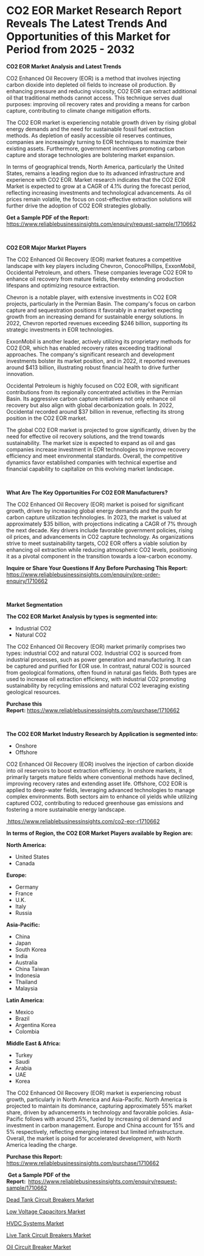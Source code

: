 <p><h1>CO2 EOR Market Research Report Reveals The Latest Trends And Opportunities of this Market for Period from 2025 - 2032</h1></p><p><strong>CO2 EOR Market Analysis and Latest Trends</strong></p>
<p><p>CO2 Enhanced Oil Recovery (EOR) is a method that involves injecting carbon dioxide into depleted oil fields to increase oil production. By enhancing pressure and reducing viscosity, CO2 EOR can extract additional oil that traditional methods cannot access. This technique serves dual purposes: improving oil recovery rates and providing a means for carbon capture, contributing to climate change mitigation efforts.</p><p>The CO2 EOR market is experiencing notable growth driven by rising global energy demands and the need for sustainable fossil fuel extraction methods. As depletion of easily accessible oil reserves continues, companies are increasingly turning to EOR techniques to maximize their existing assets. Furthermore, government incentives promoting carbon capture and storage technologies are bolstering market expansion.</p><p>In terms of geographical trends, North America, particularly the United States, remains a leading region due to its advanced infrastructure and experience with CO2 EOR. Market research indicates that the CO2 EOR Market is expected to grow at a CAGR of 4.1% during the forecast period, reflecting increasing investments and technological advancements. As oil prices remain volatile, the focus on cost-effective extraction solutions will further drive the adoption of CO2 EOR strategies globally.</p></p>
<p><strong>Get a Sample PDF of the Report:&nbsp;</strong> <a href="https://www.reliablebusinessinsights.com/enquiry/request-sample/1710662?utm_campaign=115&utm_medium=2&utm_source=Github&utm_content=ia&utm_term=13022025&utm_id=co2-eor">https://www.reliablebusinessinsights.com/enquiry/request-sample/1710662</a></p>
<p>&nbsp;</p>
<p><strong>CO2 EOR Major Market Players</strong></p>
<p><p>The CO2 Enhanced Oil Recovery (EOR) market features a competitive landscape with key players including Chevron, ConocoPhillips, ExxonMobil, Occidental Petroleum, and others. These companies leverage CO2 EOR to enhance oil recovery from mature fields, thereby extending production lifespans and optimizing resource extraction.</p><p>Chevron is a notable player, with extensive investments in CO2 EOR projects, particularly in the Permian Basin. The company's focus on carbon capture and sequestration positions it favorably in a market expecting growth from an increasing demand for sustainable energy solutions. In 2022, Chevron reported revenues exceeding $246 billion, supporting its strategic investments in EOR technologies.</p><p>ExxonMobil is another leader, actively utilizing its proprietary methods for CO2 EOR, which has enabled recovery rates exceeding traditional approaches. The company's significant research and development investments bolster its market position, and in 2022, it reported revenues around $413 billion, illustrating robust financial health to drive further innovation.</p><p>Occidental Petroleum is highly focused on CO2 EOR, with significant contributions from its regionally concentrated activities in the Permian Basin. Its aggressive carbon capture initiatives not only enhance oil recovery but also align with global decarbonization goals. In 2022, Occidental recorded around $37 billion in revenue, reflecting its strong position in the CO2 EOR market.</p><p>The global CO2 EOR market is projected to grow significantly, driven by the need for effective oil recovery solutions, and the trend towards sustainability. The market size is expected to expand as oil and gas companies increase investment in EOR technologies to improve recovery efficiency and meet environmental standards. Overall, the competitive dynamics favor established companies with technical expertise and financial capability to capitalize on this evolving market landscape.</p></p>
<p>&nbsp;</p>
<p><strong>What Are The Key Opportunities For CO2 EOR Manufacturers?</strong></p>
<p><p>The CO2 Enhanced Oil Recovery (EOR) market is poised for significant growth, driven by increasing global energy demands and the push for carbon capture utilization technologies. In 2023, the market is valued at approximately $35 billion, with projections indicating a CAGR of 7% through the next decade. Key drivers include favorable government policies, rising oil prices, and advancements in CO2 capture technology. As organizations strive to meet sustainability targets, CO2 EOR offers a viable solution by enhancing oil extraction while reducing atmospheric CO2 levels, positioning it as a pivotal component in the transition towards a low-carbon economy.</p></p>
<p><strong>Inquire or Share Your Questions If Any Before Purchasing This Report:</strong> <a href="https://www.reliablebusinessinsights.com/enquiry/pre-order-enquiry/1710662?utm_campaign=115&utm_medium=2&utm_source=Github&utm_content=ia&utm_term=13022025&utm_id=co2-eor">https://www.reliablebusinessinsights.com/enquiry/pre-order-enquiry/1710662</a></p>
<p>&nbsp;</p>
<p><strong>Market Segmentation</strong></p>
<p><strong>The CO2 EOR Market Analysis by types is segmented into:</strong></p>
<p><ul><li>Industrial CO2</li><li>Natural CO2</li></ul></p>
<p><p>The CO2 Enhanced Oil Recovery (EOR) market primarily comprises two types: industrial CO2 and natural CO2. Industrial CO2 is sourced from industrial processes, such as power generation and manufacturing. It can be captured and purified for EOR use. In contrast, natural CO2 is sourced from geological formations, often found in natural gas fields. Both types are used to increase oil extraction efficiency, with industrial CO2 promoting sustainability by recycling emissions and natural CO2 leveraging existing geological resources.</p></p>
<p><strong>Purchase this Report:&nbsp;</strong><a href="https://www.reliablebusinessinsights.com/purchase/1710662?utm_campaign=115&utm_medium=2&utm_source=Github&utm_content=ia&utm_term=13022025&utm_id=co2-eor">https://www.reliablebusinessinsights.com/purchase/1710662</a></p>
<p>&nbsp;</p>
<p><strong>The CO2 EOR Market Industry Research by Application is segmented into:</strong></p>
<p><ul><li>Onshore</li><li>Offshore</li></ul></p>
<p><p>CO2 Enhanced Oil Recovery (EOR) involves the injection of carbon dioxide into oil reservoirs to boost extraction efficiency. In onshore markets, it primarily targets mature fields where conventional methods have declined, improving recovery rates and extending asset life. Offshore, CO2 EOR is applied to deep-water fields, leveraging advanced technologies to manage complex environments. Both sectors aim to enhance oil yields while utilizing captured CO2, contributing to reduced greenhouse gas emissions and fostering a more sustainable energy landscape.</p></p>
<p><a href="https://www.reliablebusinessinsights.com/co2-eor-r1710662?utm_campaign=115&utm_medium=2&utm_source=Github&utm_content=ia&utm_term=13022025&utm_id=co2-eor">&nbsp;https://www.reliablebusinessinsights.com/co2-eor-r1710662</a></p>
<p><strong>In terms of Region, the CO2 EOR Market Players available by Region are:</strong></p>
<p>
    <p> <strong> North America: </strong>
        <ul>
            <li>United States</li>
            <li>Canada</li>
        </ul>
        </p> 
    <p> <strong> Europe: </strong>
        <ul>
            <li>Germany</li>
            <li>France</li>
            <li>U.K.</li>
            <li>Italy</li>
            <li>Russia</li>
        </ul>
        </p> 
    <p> <strong> Asia-Pacific: </strong>
        <ul>
            <li>China</li>
            <li>Japan</li>
            <li>South Korea</li>
            <li>India</li>
            <li>Australia</li>
            <li>China Taiwan</li>
            <li>Indonesia</li>
            <li>Thailand</li>
            <li>Malaysia</li>
        </ul>
        </p> 
    <p> <strong> Latin America: </strong>
        <ul>
            <li>Mexico</li>
            <li>Brazil</li>
            <li>Argentina Korea</li>
            <li>Colombia</li>
        </ul>
        </p> 
    <p> <strong> Middle East & Africa: </strong>
        <ul>
            <li>Turkey</li>
            <li>Saudi</li>
            <li>Arabia</li>
            <li>UAE</li>
            <li>Korea</li>
        </ul>
    </p>
    </p>
<p><p>The CO2 Enhanced Oil Recovery (EOR) market is experiencing robust growth, particularly in North America and Asia-Pacific. North America is projected to maintain its dominance, capturing approximately 55% market share, driven by advancements in technology and favorable policies. Asia-Pacific follows with around 25%, fueled by increasing oil demand and investment in carbon management. Europe and China account for 15% and 5% respectively, reflecting emerging interest but limited infrastructure. Overall, the market is poised for accelerated development, with North America leading the charge.</p></p>
<p><strong>Purchase this Report: </strong><a href="https://www.reliablebusinessinsights.com/purchase/1710662?utm_campaign=115&utm_medium=2&utm_source=Github&utm_content=ia&utm_term=13022025&utm_id=co2-eor">https://www.reliablebusinessinsights.com/purchase/1710662</a></p>
<p>&nbsp;<strong>Get a Sample PDF of the Report:&nbsp;&nbsp;</strong><a href="https://www.reliablebusinessinsights.com/enquiry/request-sample/1710662?utm_campaign=115&utm_medium=2&utm_source=Github&utm_content=ia&utm_term=13022025&utm_id=co2-eor">https://www.reliablebusinessinsights.com/enquiry/request-sample/1710662</a></p>
<p><strong></strong></p>
<p><p><a href="https://github.com/howdlecirone/Market-Research-Report-List-1/blob/main/dead-tank-circuit-breakers-market.md?utm_campaign=115&utm_medium=2&utm_source=Github&utm_content=ia&utm_term=13022025&utm_id=co2-eor">Dead Tank Circuit Breakers Market</a></p><p><a href="https://github.com/salodipura00/Market-Research-Report-List-1/blob/main/low-voltage-capacitors-market.md?utm_campaign=115&utm_medium=2&utm_source=Github&utm_content=ia&utm_term=13022025&utm_id=co2-eor">Low Voltage Capacitors Market</a></p><p><a href="https://github.com/supicweg/Market-Research-Report-List-1/blob/main/hvdc-systems-market.md?utm_campaign=115&utm_medium=2&utm_source=Github&utm_content=ia&utm_term=13022025&utm_id=co2-eor">HVDC Systems Market</a></p><p><a href="https://github.com/viipposahko25/Market-Research-Report-List-1/blob/main/live-tank-circuit-breakers-market.md?utm_campaign=115&utm_medium=2&utm_source=Github&utm_content=ia&utm_term=13022025&utm_id=co2-eor">Live Tank Circuit Breakers Market</a></p><p><a href="https://github.com/saeiddaemo/Market-Research-Report-List-1/blob/main/oil-circuit-breaker-market.md?utm_campaign=115&utm_medium=2&utm_source=Github&utm_content=ia&utm_term=13022025&utm_id=co2-eor">Oil Circuit Breaker Market</a></p></p>